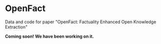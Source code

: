 # OpenFact
Data and code for paper "OpenFact: Factuality Enhanced Open Knowledge Extraction"

**Coming soon! We have been working on it.**
